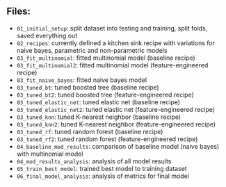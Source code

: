 ## Files:

-   `01_initial_setup`: split dataset into testing and training, split folds, saved everything out
-   `02_recipes`: currently defined a kitchen sink recipe with variations for naive bayes, parametric and non-parametric models
-   `03_fit_multinomial`: fitted multinomial model (baseline recipe)
-   `03_fit_multinomial2`: fitted multinomial model (feature-engineered recipe)
-   `03_fit_naive_bayes`: fitted naive bayes model
-   `03_tuned_bt`: tuned boosted tree (baseline recipe)
-   `03_tuned_bt2`: tuned boosted tree (feature-engineered recipe)
-   `03_tuned_elastic_net`: tuned elastic net (baseline recipe)
-   `03_tuned_elastic_net2`: tuned elastic net (feature-engineered recipe)
-   `03_tuned_knn`: tuned K-nearest neighbor (baseline recipe)
-   `03_tuned_knn2`: tuned K-nearest neighbor (feature-engineered recipe)
-   `03_tuned_rf`: tuned random forest (baseline recipe)
-   `03_tuned_rf2`: tuned random forest (feature-engineered recipe)
-   `04_baseline_mod_results`: comparison of baseline model (naive bayes) with multinomial model
-   `04_mod_results_analysis`: analysis of all model results
-   `05_train_best_model`: trained best model to training dataset
-   `06_final_model_analysis`: analysis of metrics for final model
